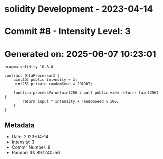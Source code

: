 ﻿# solidity Development - 2023-04-14
# Commit #8 - Intensity Level: 3
# Generated on: 2025-06-07 10:23:01
```solidity
pragma solidity ^0.8.0;

contract DataProcessor8 {
    uint256 public intensity = 3;
    uint256 private randomSeed = 294907;

    function processValue(uint256 input) public view returns (uint256) {
        return input * intensity + randomSeed % 100;
    }
}
```
## Metadata
- Date: 2023-04-14
- Intensity: 3
- Commit Number: 8
- Random ID: 897240556
